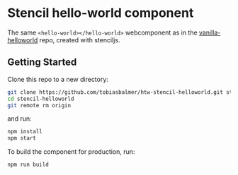 # Stencil hello-world component

The same `<hello-world></hello-world>` webcomponent as in the [vanilla-helloworld](https://github.com/tobiasbalmer/htw-vanilla-helloworld) repo, created with stenciljs.

## Getting Started

Clone this repo to a new directory:

```bash
git clone https://github.com/tobiasbalmer/htw-stencil-helloworld.git stencil-helloworld
cd stencil-helloworld
git remote rm origin
```

and run:

```bash
npm install
npm start
```

To build the component for production, run:

```bash
npm run build
```